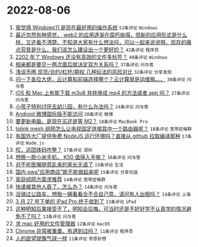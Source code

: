 # 2022-08-06

1. [我觉得 Windows11 是现在最好用的操作系统](https://www.v2ex.com/t/871109) `52条评论` `Windows`
1. [最近忽然有种感觉， web2 的应用逐渐在腐朽崩塌，但新的应用形式是什么样，又还看不清楚。不知道大家有什么想法吗，可以一起来说说呀。现存的痛点究竟是什么，我们该怎么建设出一个更好的？](https://www.v2ex.com/t/871064) `42条评论` `程序员`
1. [2202 年了 Windows 还没有高效的文件多标签？](https://www.v2ex.com/t/871045) `40条评论` `Windows`
1. [相亲都是要见一两次面后就决定双方关系吗？](https://www.v2ex.com/t/871076) `37条评论` `问与答`
1. [浅谈币圈 现货/合约/杠杆/期权 几种玩法的风险对比](https://www.v2ex.com/t/871029) `32条评论` `分享发现`
1. [问一下各位大佬，云计算和前端选择哪个？云计算就是运维嘛。。。](https://www.v2ex.com/t/871043) `30条评论` `问与答`
1. [iOS 和 Mac 上有能下载 m3u8 并转换成 mp4 的方法或者 app 吗？](https://www.v2ex.com/t/871047) `27条评论` `问与答`
1. [小孩子特别讨厌去幼儿园，有什么办法吗？](https://www.v2ex.com/t/871135) `24条评论` `问与答`
1. [Android 微博国际版不能访问](https://www.v2ex.com/t/871023) `20条评论` `微博`
1. [要更新电脑，是现在买还是等 M2？](https://www.v2ex.com/t/871090) `18条评论` `MacBook Pro`
1. [tplink mesh 组网怎么让电视固定连接其中一个路由器呢？](https://www.v2ex.com/t/871072) `18条评论` `宽带症候群`
1. [有国外大厂提供免费 NodeJS 运行环境吗？直接从 github 拉取编译那种](https://www.v2ex.com/t/871085) `17条评论` `Node.js`
1. [哎，这团体码咋整？](https://www.v2ex.com/t/871061) `17条评论` `深圳`
1. [想换一款小米手机， K50 值得入手嘛？](https://www.v2ex.com/t/871087) `16条评论` `问与答`
1. [对不听医嘱随意乱来的家长无语了](https://www.v2ex.com/t/871126) `15条评论` `生活`
1. [国内 pwa“应用商店”能不能做起来呢](https://www.v2ex.com/t/871055) `15条评论` `分享创造`
1. [家庭组网方案求推荐](https://www.v2ex.com/t/871148) `14条评论` `宽带症候群`
1. [快递被其他人吞了，怎么办？](https://www.v2ex.com/t/871136) `14条评论` `问与答`
1. [没骑过公路车，想租一辆看看合不合自己意，请问有人出租吗？](https://www.v2ex.com/t/871080) `14条评论` `上海`
1. [3 月 27 号下单的 iPad Pro,终于收到了](https://www.v2ex.com/t/871125) `13条评论` `iPad`
1. [这种明知后果接受不了，明知会后悔，可当时还是不好好学不认真学的情况避免不了吗？](https://www.v2ex.com/t/871066) `13条评论` `问与答`
1. [求 mac 好用的文件管理器](https://www.v2ex.com/t/871032) `12条评论` `macOS`
1. [Chrome 异常被重置，有遇到过吗？](https://www.v2ex.com/t/871104) `11条评论` `程序员`
1. [人的欲望就像气球一样](https://www.v2ex.com/t/871034) `11条评论` `奇思妙想`
